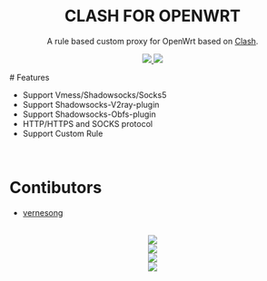 
<h1 align="center"> 
    <br>CLASH FOR OPENWRT
</h1>

<p align="center">
A rule based custom proxy for OpenWrt based on <a href="https://github.com/Dreamacro/clash" target="_blank">Clash</a>.
</p>

<p align="center">
    <a href="https://github.com/frainzy1477/clash/releases" target="_blank">
        <img src="https://img.shields.io/badge/release-v0.13.0-blue.svg">
    </a>
    <a href="https://github.com/Dreamacro/clash"  target="_blank">
        <img src="https://img.shields.io/badge/Clash-v0.13.0-orange.svg"/>
    </a>
</p>
# Features

- Support Vmess/Shadowsocks/Socks5
- Support Shadowsocks-V2ray-plugin
- Support Shadowsocks-Obfs-plugin
- HTTP/HTTPS and SOCKS protocol
- Support Custom Rule
<br>

# Contibutors

- <a href="https://github.com/vernesong"  target="_blank">
        vernesong
    </a>

<br>

<div align=center><img src="https://raw.githubusercontent.com/frainzy1477/clash/master/preview/opc1.png" /></div>

<div align=center><img src="https://raw.githubusercontent.com/frainzy1477/clash/master/preview/opc2.png" /></div>

<div align=center><img src="https://raw.githubusercontent.com/frainzy1477/clash/master/preview/opc3.png" /></div>

<div align=center><img src="https://raw.githubusercontent.com/frainzy1477/clash/master/preview/opc4.png" /></div>
